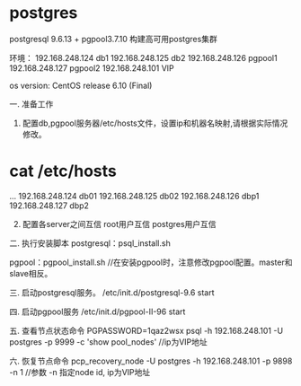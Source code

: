 # postgres
postgresql 9.6.13 + pgpool3.7.10 构建高可用postgres集群

环境：
192.168.248.124 db1
192.168.248.125 db2
192.168.248.126 pgpool1
192.168.248.127 pgpool2
192.168.248.101 VIP

os version: CentOS release 6.10 (Final)

一. 准备工作
1. 配置db,pgpool服务器/etc/hosts文件，设置ip和机器名映射,请根据实际情况修改。
# cat /etc/hosts 
...
192.168.248.124 db01
192.168.248.125 db02
192.168.248.126 dbp1
192.168.248.127 dbp2

2. 配置各server之间互信
root用户互信
postgres用户互信

二. 执行安装脚本
postgresql：psql_install.sh

pgpool：pgpool_install.sh //在安装pgpool时，注意修改pgpool配置。master和slave相反。

三. 启动postgresql服务。
/etc/init.d/postgresql-9.6 start

四. 启动pgpool服务
/etc/init.d/pgpool-II-96  start 

五. 查看节点状态命令
PGPASSWORD=1qaz2wsx psql -h 192.168.248.101 -U postgres -p 9999 -c 'show pool_nodes' //ip为VIP地址

六. 恢复节点命令
pcp_recovery_node -U postgres -h 192.168.248.101 -p 9898 -n 1 //参数 -n 指定node id, ip为VIP地址
